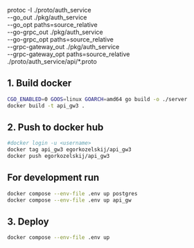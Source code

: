 protoc -I ./proto/auth_service \
--go_out ./pkg/auth_service \
--go_opt paths=source_relative \
--go-grpc_out ./pkg/auth_service \
--go-grpc_opt paths=source_relative \
--grpc-gateway_out ./pkg/auth_service \
--grpc-gateway_opt paths=source_relative \
./proto/auth_service/api/*.proto



## 1. Build docker
```bash
CGO_ENABLED=0 GOOS=linux GOARCH=amd64 go build -o ./server
docker build -t api_gw3 .
```


## 2. Push to docker hub
```bash
#docker login -u <username>
docker tag api_gw3 egorkozelskij/api_gw3
docker push egorkozelskij/api_gw3
```


## For development run
```bash
docker compose --env-file .env up postgres
docker compose --env-file .env up api_gw
```

## 3. Deploy
```bash
docker compose --env-file .env up
```